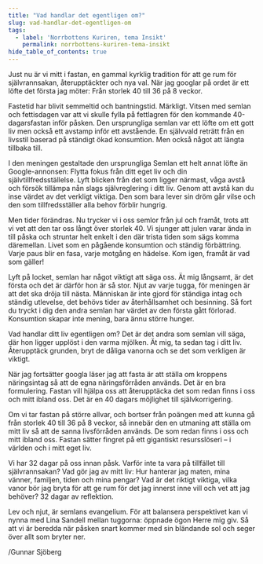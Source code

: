 ```yaml
---
title: "Vad handlar det egentligen om?"
slug: vad-handlar-det-egentligen-om
tags:
  - label: 'Norrbottens Kuriren, tema Insikt'
    permalink: norrbottens-kuriren-tema-insikt
hide_table_of_contents: true
---
```

Just nu är vi mitt i fastan, en gammal kyrklig tradition för att ge rum för självrannsakan, återupptäckter och nya val. När jag googlar på ordet är ett löfte det första jag möter: Från storlek 40 till 36 på 8 veckor.

<!--truncate-->

Fastetid har blivit semmeltid och bantningstid. Märkligt. Vitsen med semlan och fettisdagen var att vi skulle fylla på fettlagren för den kommande 40-dagarsfastan inför påsken. Den ursprungliga semlan var ett löfte om ett gott liv men också ett avstamp inför ett avstående. En självvald reträtt från en livsstil baserad på ständigt ökad konsumtion. Men också något att längta tillbaka till.

I den meningen gestaltade den ursprungliga Semlan ett helt annat löfte än Google-annonsen: Flytta fokus från ditt eget liv och din självtillfredsställelse. Lyft blicken från det som ligger närmast, våga avstå och försök tillämpa nån slags självreglering i ditt liv. Genom att avstå kan du inse värdet av det verkligt viktiga. Den som bara lever sin dröm går vilse och den som tillfredsställer alla behov förblir hungrig. 

Men tider förändras. Nu trycker vi i oss semlor från jul och framåt, trots att vi vet att den tar oss långt över storlek 40\. Vi sjunger att julen varar ända in till påska och struntar helt enkelt i den där trista tiden som sägs komma däremellan. Livet som en pågående konsumtion och ständig förbättring. Varje paus blir en fasa, varje motgång en hädelse. Kom igen, framåt är vad som gäller! 

Lyft på locket, semlan har något viktigt att säga oss. Ät mig långsamt, är det första och det är därför hon är så stor. Njut av varje tugga, för meningen är att det ska dröja till nästa. Människan är inte gjord för ständiga intag och ständig utlevelse, det behövs tider av återhållsamhet och besinning. Så fort du tryckt i dig den andra semlan har värdet av den första gått förlorad. Konsumtion skapar inte mening, bara ännu större hunger.

Vad handlar ditt liv egentligen om? Det är det andra som semlan vill säga, där hon ligger upplöst i den varma mjölken. Ät mig, ta sedan tag i ditt liv. Återupptäck grunden, bryt de dåliga vanorna och se det som verkligen är viktigt. 

När jag fortsätter googla läser jag att fasta är att ställa om kroppens näringsintag så att de egna näringsförråden används. Det är en bra formulering. Fastan vill hjälpa oss att återupptäcka det som redan finns i oss och mitt ibland oss. Det är en 40 dagars möjlighet till självkorrigering. 

Om vi tar fastan på större allvar, och bortser från poängen med att kunna gå från storlek 40 till 36 på 8 veckor, så innebär den en utmaning att ställa om mitt liv så att de sanna livsförråden används. De som redan finns i oss och mitt ibland oss. Fastan sätter fingret på ett gigantiskt resursslöseri – i världen och i mitt eget liv.

Vi har 32 dagar på oss innan påsk. Varför inte ta vara på tillfället till självrannsakan? Vad gör jag av mitt liv: Hur hanterar jag maten, mina vänner, familjen, tiden och mina pengar? Vad är det riktigt viktiga, vilka vanor bör jag bryta för att ge rum för det jag innerst inne vill och vet att jag behöver? 32 dagar av reflektion.

Lev och njut, är semlans evangelium. För att balansera perspektivet kan vi nynna med Lina Sandell mellan tuggorna: öppnade ögon Herre mig giv. Så att vi är beredda när påsken snart kommer med sin bländande sol och seger över allt som bryter ner. 

/Gunnar Sjöberg
